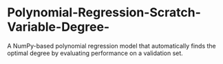 # Polynomial-Regression-Scratch-Variable-Degree-
A NumPy-based polynomial regression model that automatically finds the optimal degree by evaluating performance on a validation set.
